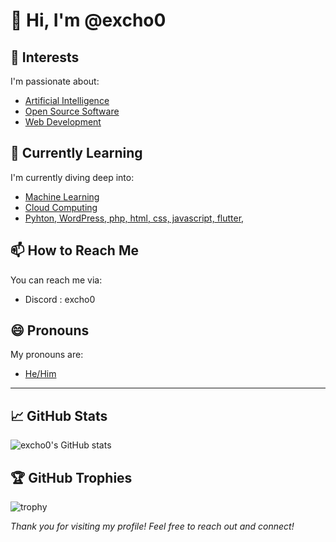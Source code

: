 # 👋 Hi, I'm @excho0

## 👀 Interests
I'm passionate about:
- [Artificial Intelligence](#)
- [Open Source Software](#)
- [Web Development](#)

## 🌱 Currently Learning
I'm currently diving deep into:
- [Machine Learning](#)
- [Cloud Computing](#)
- [Pyhton, WordPress, php, html, css, javascript, flutter,  ](#)

## 📫 How to Reach Me
You can reach me via:
 - Discord : excho0

## 😄 Pronouns
My pronouns are:
- [He/Him](#)

---


## 📈 GitHub Stats
![excho0's GitHub stats](https://github-readme-stats.vercel.app/api?username=excho0&show_icons=true&theme=radical)

## 🏆 GitHub Trophies
![trophy](https://github-profile-trophy.vercel.app/?username=excho0&theme=dracula)




*Thank you for visiting my profile! Feel free to reach out and connect!*
